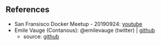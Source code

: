 ## References
* San Fransisco Docker Meetup - 20190924: [youtube](https://www.youtube.com/watch?v=RP40Iv_0yvA)
* Emile Vauge (Contanous): @emilevauge (twitter) | [github](https://github.com/emilevauge)
  * source: [github](https://github.com/containous/slides/tree/kubernetes-meetup-sf)